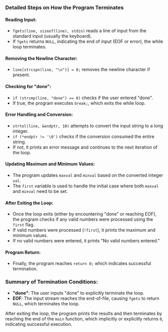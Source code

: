 ### Detailed Steps on How the Program Terminates

#### Reading Input:
- `fgets(line, sizeof(line), stdin)` reads a line of input from the standard input (usually the keyboard).
- If `fgets` returns `NULL`, indicating the end of input (EOF or error), the while loop terminates.

#### Removing the Newline Character:
- `line[strcspn(line, "\n")] = 0;` removes the newline character if present.

#### Checking for "done":
- `if (strcmp(line, "done") == 0)` checks if the user entered "done".
- If true, the program executes `break;`, which exits the while loop.

#### Error Handling and Conversion:
- `strtol(line, &endptr, 10)` attempts to convert the input string to a long integer.
- `if (*endptr != '\0')` checks if the conversion consumed the entire string.
- If not, it prints an error message and continues to the next iteration of the loop.

#### Updating Maximum and Minimum Values:
- The program updates `maxval` and `minval` based on the converted integer `val`.
- The `first` variable is used to handle the initial case where both `maxval` and `minval` need to be set.

#### After Exiting the Loop:
- Once the loop exits (either by encountering "done" or reaching EOF), the program checks if any valid numbers were processed using the `first` flag.
- If valid numbers were processed (`!first`), it prints the maximum and minimum values.
- If no valid numbers were entered, it prints "No valid numbers entered."

#### Program Return:
- Finally, the program reaches `return 0;` which indicates successful termination.

### Summary of Termination Conditions:
- **"done"**: The user inputs "done" to explicitly terminate the loop.
- **EOF**: The input stream reaches the end-of-file, causing `fgets` to return `NULL`, which terminates the loop.

After exiting the loop, the program prints the results and then terminates by reaching the end of the `main` function, which implicitly or explicitly returns `0`, indicating successful execution.

